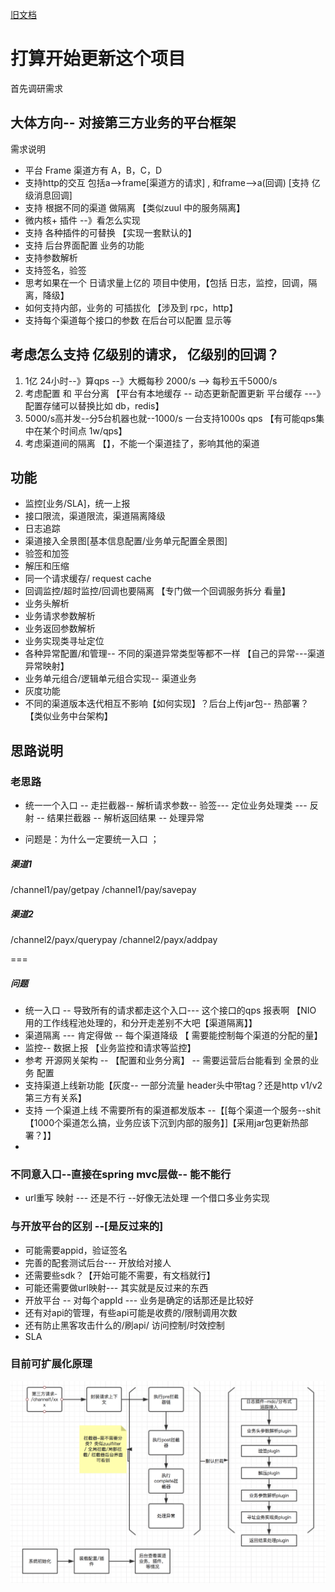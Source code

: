 
[旧文档](README_odl.md)
# 打算开始更新这个项目


首先调研需求

## 大体方向-- 对接第三方业务的平台框架

需求说明

* 平台 Frame 渠道方有 A，B，C，D
* 支持http的交互 包括a-->frame[渠道方的请求] , 和frame-->a(回调) [支持 亿级消息回调] 
* 支持 根据不同的渠道 做隔离 【类似zuul 中的服务隔离】
* 微内核+ 插件 --》看怎么实现
* 支持 各种插件的可替换 【实现一套默认的】
* 支持 后台界面配置 业务的功能
* 支持参数解析
* 支持签名，验签
* 思考如果在一个 日请求量上亿的 项目中使用，【包括 日志，监控，回调，隔离，降级】
* 如何支持内部，业务的 可插拔化 【涉及到 rpc，http】
* 支持每个渠道每个接口的参数 在后台可以配置 显示等

## 考虑怎么支持 亿级别的请求， 亿级别的回调？
1. 1亿 24小时--》算qps --》大概每秒 2000/s --> 每秒五千5000/s
2. 考虑配置 和 平台分离 【平台有本地缓存 -- 动态更新配置更新 平台缓存 ---》配置存储可以替换比如 db，redis】
3. 5000/s高并发--分5台机器也就--1000/s 一台支持1000s qps  【有可能qps集中在某个时间点 1w/qps】
4. 考虑渠道间的隔离 【】，不能一个渠道挂了，影响其他的渠道

## 功能
* 监控[业务/SLA]，统一上报
* 接口限流，渠道限流，渠道隔离降级
* 日志追踪
* 渠道接入全景图[基本信息配置/业务单元配置全景图]
* 验签和加签
* 解压和压缩
* 同一个请求缓存/ request cache
* 回调监控/超时监控/回调也要隔离  【专门做一个回调服务拆分 看量】
* 业务头解析
* 业务请求参数解析
* 业务返回参数解析
* 业务实现类寻址定位
* 各种异常配置/和管理-- 不同的渠道异常类型等都不一样 【自己的异常---渠道异常映射】
* 业务单元组合/逻辑单元组合实现-- 渠道业务
* 灰度功能
* 不同的渠道版本迭代相互不影响【如何实现】？后台上传jar包-- 热部署？【类似业务中台架构】


## 思路说明
### 老思路
* 统一一个入口 --  走拦截器-- 解析请求参数-- 验签--- 定位业务处理类 --- 反射 -- 结果拦截器 -- 解析返回结果 -- 处理异常 

* 问题是：为什么一定要统一入口 ；

##### 渠道1
/channel1/pay/getpay
/channel1/pay/savepay
##### 渠道2
/channel2/payx/querypay
/channel2/payx/addpay

===
##### 问题
* 统一入口 -- 导致所有的请求都走这个入口--- 这个接口的qps 报表啊 【NIO 用的工作线程池处理的，和分开走差别不大吧【渠道隔离】】
* 渠道隔离 --- 肯定得做 --  每个渠道降级 【 需要能控制每个渠道的分配的量】
* 监控-- 数据上报  【业务监控和请求等监控】
* 参考 开源网关架构 -- 【配置和业务分离】 -- 需要运营后台能看到 全景的业务 配置
* 支持渠道上线新功能【灰度-- 一部分流量 header头中带tag？还是http v1/v2 第三方有关系】
* 支持 一个渠道上线 不需要所有的渠道都发版本 --【[每个渠道一个服务--shit【1000个渠道怎么搞，业务应该下沉到内部的服务】]【采用jar包更新热部署？】】
* 

###  不同意入口--直接在spring mvc层做-- 能不能行
*  url重写 映射  ---  还是不行 --好像无法处理 一个借口多业务实现

### 与开放平台的区别 --[是反过来的]
* 可能需要appid，验证签名
* 完善的配套测试后台--- 开放给对接人
* 还需要些sdk？【开始可能不需要，有文档就行】
* 可能还需要做url映射--- 其实就是反过来的东西
* 开放平台 -- 对每个appId ---  业务是确定的话那还是比较好
* 还有对api的管理，有些api可能是收费的/限制调用次数
* 还有防止黑客攻击什么的/刷api/ 访问控制/时效控制
* SLA


### 目前可扩展化原理
![原理图](./doc/images/channel-jgt.png)


